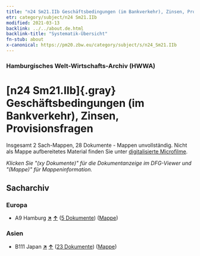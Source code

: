 ```yaml
---
title: "n24 Sm21.IIb Geschäftsbedingungen (im Bankverkehr), Zinsen, Provisionsfragen"
etr: category/subject/n24 Sm21.IIb
modified: 2021-03-13
backlink: ../../about.de.html
backlink-title: "Systematik-Übersicht"
fn-stub: about
x-canonical: https://pm20.zbw.eu/category/subject/s/n24_Sm21.IIb
---
```


### Hamburgisches Welt-Wirtschafts-Archiv (HWWA)
# [n24 Sm21.IIb]{.gray}&#8201; Geschäftsbedingungen (im Bankverkehr), Zinsen, Provisionsfragen&#160; 




Insgesamt 2 Sach-Mappen, 28 Dokumente - Mappen unvollständig.
Nicht als Mappe aufbereitetes Material finden Sie unter [digitalisierte Microfilme](/film/h1_sh.de.html).

_Klicken Sie "(xy Dokumente)" für die Dokumentanzeige im DFG-Viewer und "(Mappe)" für Mappeninformation._

## Sacharchiv




### Europa

- A9 Hamburg [**&nearr;**](../../../geo/i/140905/about.de.html "Hamburg (alle Mappen)") [**&uarr;**](../../../geo/about.de.html#A9 "Ländersystematik") (<a href="https://pm20.zbw.eu/dfgview/sh/140905,145385" title="über: Hamburg : Geschäftsbedingungen (im Bankverkehr), Zinsen, Provisionsfragen" target="_blank">5 Dokumente</a>) ([Mappe](../../../../folder/sh/1409xx/140905/1453xx/145385/about.de.html))

### Asien

- B111 Japan [**&nearr;**](../../../geo/i/141272/about.de.html "Japan (alle Mappen)") [**&uarr;**](../../../geo/about.de.html#B111 "Ländersystematik") (<a href="https://pm20.zbw.eu/dfgview/sh/141272,145385" title="über: Japan : Geschäftsbedingungen (im Bankverkehr), Zinsen, Provisionsfragen" target="_blank">23 Dokumente</a>) ([Mappe](../../../../folder/sh/1412xx/141272/1453xx/145385/about.de.html))


